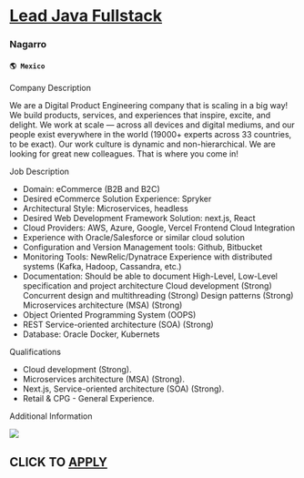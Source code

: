 # [Lead Java Fullstack](https://www.remotewlb.com/apply/lead-java-fullstack-50797)  
### Nagarro  
#### `🌎 Mexico`  
  
  

Company Description

We are a Digital Product Engineering company that is scaling in a big way! We build products, services, and experiences that inspire, excite, and delight. We work at scale — across all devices and digital mediums, and our people exist everywhere in the world (19000+ experts across 33 countries, to be exact). Our work culture is dynamic and non-hierarchical. We are looking for great new colleagues. That is where you come in!

  
  

Job Description

  * Domain: eCommerce (B2B and B2C) 
  * Desired eCommerce Solution Experience: Spryker 
  * Architectural Style: Microservices, headless 
  * Desired Web Development Framework Solution: next.js, React 
  * Cloud Providers: AWS, Azure, Google, Vercel Frontend Cloud Integration 
  * Experience with Oracle/Salesforce or similar cloud solution 
  * Configuration and Version Management tools: Github, Bitbucket 
  * Monitoring Tools: NewRelic/Dynatrace Experience with distributed systems (Kafka, Hadoop, Cassandra, etc.) 
  * Documentation: Should be able to document High-Level, Low-Level specification and project architecture Cloud development (Strong) Concurrent design and multithreading (Strong) Design patterns (Strong) Microservices architecture (MSA) (Strong) 
  * Object Oriented Programming System (OOPS) 
  * REST Service-oriented architecture (SOA) (Strong)
  * Database: Oracle Docker, Kubernets

  
  

Qualifications

  * Cloud development (Strong).
  * Microservices architecture (MSA) (Strong).
  * Next.js, Service-oriented architecture (SOA) (Strong).
  * Retail & CPG - General Experience.

  
  

Additional Information

![](https://remotive.com/job/track/1898913/blank.gif?source=public_api)  
## CLICK TO [APPLY](https://www.remotewlb.com/apply/lead-java-fullstack-50797)

